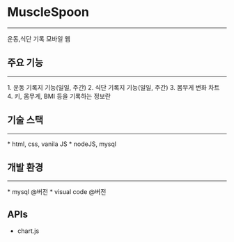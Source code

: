 # MuscleSpoon
<hr />
운동,식단 기록 모바일 웹
<br/>

## 주요 기능
<hr />
1. 운동 기록지 기능(일일, 주간)
2. 식단 기록지 기능(일일, 주간)
3. 몸무게 변화 차트
4. 키, 몸무게, BMI 등을 기록하는 정보란
<br/>

## 기술 스택
<hr />
* html, css, vanila JS
* nodeJS, mysql
<br />

## 개발 환경
<hr />
* mysql @버전
* visual code @버전
<br />

## APIs
* chart.js
